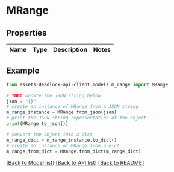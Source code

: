 # MRange


## Properties

Name | Type | Description | Notes
------------ | ------------- | ------------- | -------------

## Example

```python
from assets-deadlock-api-client.models.m_range import MRange

# TODO update the JSON string below
json = "{}"
# create an instance of MRange from a JSON string
m_range_instance = MRange.from_json(json)
# print the JSON string representation of the object
print(MRange.to_json())

# convert the object into a dict
m_range_dict = m_range_instance.to_dict()
# create an instance of MRange from a dict
m_range_from_dict = MRange.from_dict(m_range_dict)
```
[[Back to Model list]](../README.md#documentation-for-models) [[Back to API list]](../README.md#documentation-for-api-endpoints) [[Back to README]](../README.md)


